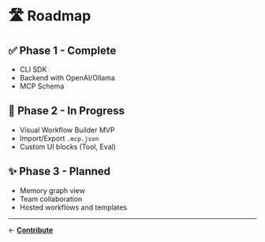# 🛣️ Roadmap

## ✅ Phase 1 - Complete
- CLI SDK
- Backend with OpenAI/Ollama
- MCP Schema

## 🚧 Phase 2 - In Progress
- Visual Workflow Builder MVP
- Import/Export `.mcp.json`
- Custom UI blocks (Tool, Eval)

## ✨ Phase 3 - Planned
- Memory graph view
- Team collaboration
- Hosted workflows and templates
---
← **[Contribute](./contribute.md)**